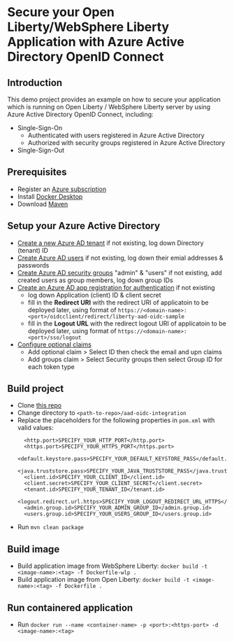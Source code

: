 # Secure your Open Liberty/WebSphere Liberty Application with Azure Active Directory OpenID Connect

## Introduction
This demo project provides an example on how to secure your application which is running on Open Liberty / WebSphere Liberty server by using Azure Active Directory OpenID Connect, including:
- Single-Sign-On
  - Authenticated with users registered in Azure Active Directory
  - Authorized with security groups registered in Azure Active Directory
- Single-Sign-Out

## Prerequisites
- Register an [Azure subscription](https://azure.microsoft.com/en-us/)
- Install [Docker Desktop](https://www.docker.com/products/docker-desktop)
- Download [Maven](https://maven.apache.org/download.cgi)

## Setup your Azure Active Directory
- [Create a new Azure AD tenant](https://docs.microsoft.com/en-us/azure/active-directory/develop/quickstart-create-new-tenant#create-a-new-azure-ad-tenant) if not existing, log down Directory (tenant) ID
- [Create Azure AD users](https://docs.microsoft.com/en-us/azure/openshift/howto-aad-app-configuration#create-a-new-azure-active-directory-user) if not existing, log down their emial addresses & passwords
- [Create Azure AD security groups](https://docs.microsoft.com/en-us/azure/openshift/howto-aad-app-configuration#create-an-azure-ad-security-group) "admin" & "users" if not existing, add created users as group members, log down group IDs 
- [Create an Azure AD app registration for authentication](https://docs.microsoft.com/en-us/azure/openshift/configure-azure-ad-ui#create-an-azure-active-directory-application-for-authentication) if not existing
  - log down Application (client) ID & client secret
  - fill in the <b>Redirect URI</b> with the redirect URI of applicatoin to be deployed later, using format of `https://<domain-name>:<port>/oidcclient/redirect/liberty-aad-oidc-sample`
  - fill in the <b>Logout URL</b> with the redirect logout URI of applicatoin to be deployed later, using format of `https://<domain-name>:<port>/sso/logout`
- [Configure optional claims](https://docs.microsoft.com/en-us/azure/openshift/configure-azure-ad-ui#configure-optional-claims)
  - Add optional claim > Select ID then check the email and upn claims
  - Add groups claim > Select Security groups then select Group ID for each token type

## Build project 
- Clone [this repo](https://github.com/majguo/open-liberty-demo)
- Change directory to `<path-to-repo>/aad-oidc-integration`
- Replace the placeholders for the following properties in `pom.xml` with valid values:
  ```
    <http.port>SPECIFY_YOUR_HTTP_PORT</http.port>
    <https.port>SPECIFY_YOUR_HTTPS_PORT</https.port>
    <default.keystore.pass>SPECIFY_YOUR_DEFAULT_KEYSTORE_PASS</default.keystore.pass>
    <java.truststore.pass>SPECIFY_YOUR_JAVA_TRUSTSTORE_PASS</java.truststore.pass>
    <client.id>SPECIFY_YOUR_CLIENT_ID</client.id>
    <client.secret>SPECIFY_YOUR_CLIENT_SECRET</client.secret>
    <tenant.id>SPECIFY_YOUR_TENANT_ID</tenant.id>
    <logout.redirect.url.https>SPECIFY_YOUR_LOGOUT_REDIRECT_URL_HTTPS</logout.redirect.url.https>
    <admin.group.id>SPECIFY_YOUR_ADMIN_GROUP_ID</admin.group.id>
    <users.group.id>SPECIFY_YOUR_USERS_GROUP_ID</users.group.id>
  ```
- Run `mvn clean package`

## Build image
- Build application image from WebSphere Liberty: `docker build -t <image-name>:<tag> -f Dockerfile-wlp .`
- Build application image from Open Liberty: `docker build -t <image-name>:<tag> -f Dockerfile .`
 
## Run containered application
- Run `docker run --name <container-name> -p <port>:<https-port> -d <image-name>:<tag>`
